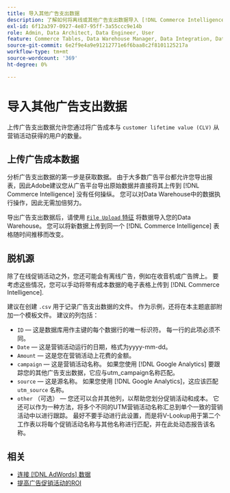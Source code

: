 ```yaml
---
title: 导入其他广告支出数据
description: 了解如何将离线或其他广告支出数据导入 [!DNL Commerce Intelligence].
exl-id: 6f12a397-0927-4e87-95ff-3a55ccc9e14b
role: Admin, Data Architect, Data Engineer, User
feature: Commerce Tables, Data Warehouse Manager, Data Integration, Data Import/Export
source-git-commit: 6e2f9e4a9e91212771e6f6baa8c2f8101125217a
workflow-type: tm+mt
source-wordcount: '369'
ht-degree: 0%

---
```


# 导入其他广告支出数据

上传广告支出数据允许您通过将广告成本与 `customer lifetime value (CLV)` 从营销活动获得的用户的数量。

## 上传广告成本数据

分析广告支出数据的第一步是获取数据。 由于大多数广告平台都允许您导出报表，因此Adobe建议您从广告平台导出原始数据并直接将其上传到 [!DNL Commerce Intelligence] 没有任何操纵。 您可以对Data Warehouse中的数据执行操作，因此无需加倍努力。

导出广告支出数据后，请使用 [`File Upload` 特征](../connecting-data/using-file-uploader.md) 将数据导入您的Data Warehouse。 您可以将新数据上传到同一个 [!DNL Commerce Intelligence] 表格随时间推移而改变。

## 脱机源

除了在线促销活动之外，您还可能会有离线广告，例如在收音机或广告牌上。 要考虑这些情况，您可以手动将带有成本数据的电子表格上传到 [!DNL Commerce Intelligence].

建议在创建 `.csv` 用于记录广告支出数据的文件。 作为示例，还将在本主题底部附加一个模板文件。 建议的列包括：

* `ID`  — 这是数据库用作主键的每个数据行的唯一标识符。 每一行的此项必须不同。
* `Date`  — 这是营销活动运行的日期，格式为yyyy-mm-dd。
* `Amount`  — 这是您在营销活动上花费的金额。
* `campaign`  — 这是营销活动名称。 如果您使用 [!DNL Google Analytics] 要跟踪您的其他广告支出数据，它应与utm\_campaign名称匹配。
* `source`  — 这是源名称。 如果您使用 [!DNL Google Analytics]，这应该匹配 `utm_source` 名称。
* `other` （可选） — 您还可以合并其他列，以帮助您划分促销活动和成本。 它还可以作为一种方法，将多个不同的UTM营销活动名称汇总到单个一致的营销活动中以进行跟踪。 最好不要手动进行此设置，而是将V-Lookup用于第二个工作表以将每个促销活动名称与其他名称进行匹配，并在此处动态报告该名称。

## 相关

* [连接 [!DNL AdWords] 数据](../integrations/google-adwords.md)
* [提高广告促销活动的ROI](../../analysis/roi-ad-camp.md)
